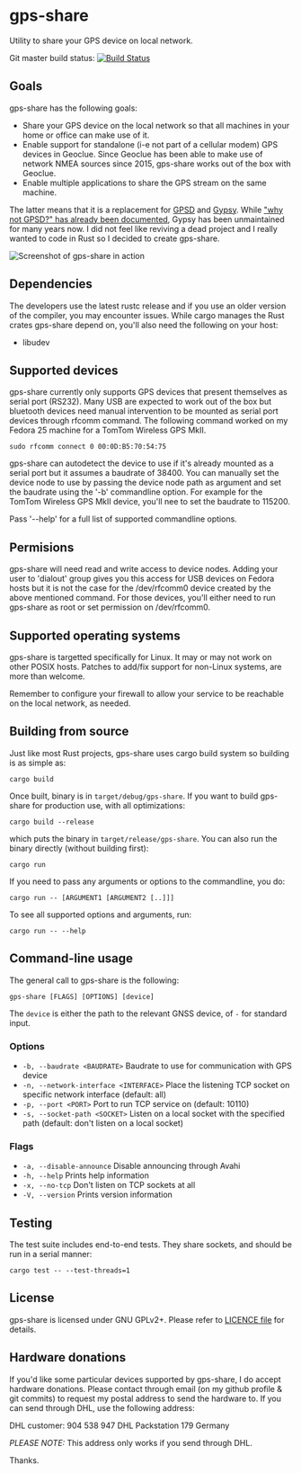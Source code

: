 # gps-share

Utility to share your GPS device on local network.

Git master build status: [![Build Status](https://travis-ci.org/zeenix/gps-share.svg?branch=master)](https://travis-ci.org/zeenix/gps-share)

## Goals

gps-share has the following goals:

* Share your GPS device on the local network so that all machines in your home
  or office can make use of it.
* Enable support for standalone (i-e not part of a cellular modem) GPS devices
  in Geoclue. Since Geoclue has been able to make use of network NMEA sources
  since 2015, gps-share works out of the box with Geoclue.
* Enable multiple applications to share the GPS stream on the same machine.

The latter means that it is a replacement for
[GPSD](https://en.wikipedia.org/wiki/Gpsd) and
[Gypsy](https://gypsy.freedesktop.org/wiki/). While ["why not GPSD?" has already
been documented](https://gypsy.freedesktop.org/why-not-gpsd.html), Gypsy has
been unmaintained for many years now. I did not feel like reviving a dead
project and I really wanted to code in Rust so I decided to create gps-share.

![Screenshot of gps-share in action](data/screenshot.png "Screenshot of GNOME
Maps using gps-share on the fast train from Gothenburg to Stockholm")

## Dependencies

The developers use the latest rustc release and if you use an older version of
the compiler, you may encounter issues. While cargo manages the Rust crates
gps-share depend on, you'll also need the following on your host:

* libudev

## Supported devices

gps-share currently only supports GPS devices that present themselves as serial
port (RS232). Many USB are expected to work out of the box but bluetooth devices
need manual intervention to be mounted as serial port devices through rfcomm
command. The following command worked on my Fedora 25 machine for a TomTom
Wireless GPS MkII.

    sudo rfcomm connect 0 00:0D:B5:70:54:75

gps-share can autodetect the device to use if it's already mounted as a serial
port but it assumes a baudrate of 38400. You can manually set the device node to
use by passing the device node path as argument and set the baudrate using the
'-b' commandline option. For example for the TomTom Wireless GPS MkII device,
you'll nee to set the baudrate to 115200.

Pass '--help' for a full list of supported commandline options.

## Permisions

gps-share will need read and write access to device nodes. Adding your user to
'dialout' group gives you this access for USB devices on Fedora hosts but it is
not the case for the /dev/rfcomm0 device created by the above mentioned command.
For those devices, you'll either need to run gps-share as root or set permission
on /dev/rfcomm0.

## Supported operating systems

gps-share is targetted specifically for Linux. It may or may not work on other
POSIX hosts. Patches to add/fix support for non-Linux systems, are more than
welcome.

Remember to configure your firewall to allow your service to be reachable on the
local network, as needed.

## Building from source

Just like most Rust projects, gps-share uses cargo build system so building is
as simple as:

    cargo build

Once built, binary is in `target/debug/gps-share`. If you want to build
gps-share for production use, with all optimizations:

    cargo build --release

which puts the binary in `target/release/gps-share`. You can also run the binary
directly (without building first):

    cargo run

If you need to pass any arguments or options to the commandline, you do:

    cargo run -- [ARGUMENT1 [ARGUMENT2 [..]]]

To see all supported options and arguments, run:

    cargo run -- --help

## Command-line usage

The general call to gps-share is the following:

    gps-share [FLAGS] [OPTIONS] [device]

The `device` is either the path to the relevant GNSS device, of `-` for standard input.

### Options

- `-b, --baudrate <BAUDRATE>` Baudrate to use for communication with GPS device
- `-n, --network-interface <INTERFACE>` Place the listening TCP socket on specific network interface (default: all)
- `-p, --port <PORT>` Port to run TCP service on (default: 10110)
- `-s, --socket-path <SOCKET>` Listen on a local socket with the specified path (default: don't listen on a local socket)

### Flags

- `-a, --disable-announce` Disable announcing through Avahi
- `-h, --help` Prints help information
- `-x, --no-tcp` Don't listen on TCP sockets at all
- `-V, --version` Prints version information

## Testing

The test suite includes end-to-end tests. They share sockets, and should be run in a serial manner:

    cargo test -- --test-threads=1

## License

gps-share is licensed under GNU GPLv2+. Please refer to [LICENCE file](LICENSE)
for details.

## Hardware donations

If you'd like some particular devices supported by gps-share, I do accept hardware
donations. Please contact through email (on my github profile & git commits) to
request my postal address to send the hardware to. If you can send through DHL,
use the following address:

DHL customer: 904 538 947
DHL Packstation 179
Germany

*PLEASE NOTE:* This address only works if you send through DHL.

Thanks.
